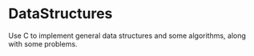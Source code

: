 # DataStructures
Use C to implement general data structures and some algorithms, along with some problems.
